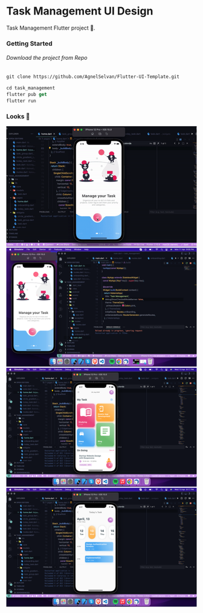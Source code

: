# Task Management UI Design

Task Management Flutter project 🚀.

### Getting Started

###### Download the project from Repo

```
git clone https://github.com/AgnelSelvan/Flutter-UI-Template.git
```

```dart
cd task_management
flutter pub get
flutter run
```

### Looks 👀

<img src="outputs/op.gif">
<img src="outputs/1.png">
<img src="outputs/2.png">
<img src="outputs/3.png">